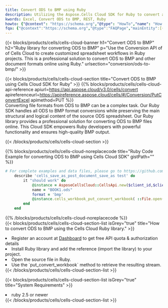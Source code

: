 ```yaml
---
title: Convert ODS to BMP using Ruby 
description: Utilizing the Aspose.Cells Cloud SDK for Ruby to convert a ODS format file to a BMP format file. 
kwords: Excel, Convert ODS to BMP, REST, Ruby
howto: {"@context": "https://schema.org","@type": "HowTo","name": "How to convert ODS to BMP using the Cells Cloud Ruby library.","description": "How to convert ODS to BMP using the Cells Cloud Ruby library.","image": {"@type": "ImageObject"},"url": "/ruby/conversion/ods-to-bmp/","step": [{ "@type": "HowToStep","name": "How to convert ODS to BMP using the Cells Cloud Ruby library. step 1", "image": {"@type": "ImageObject",},"url": "/ruby/conversion/ods-to-bmp/","text": "Register an account at <a href='https://dashboard.aspose.cloud/'>Dashboard</a> to get free API quota & authorization details",},{ "@type": "HowToStep","name": "How to convert ODS to BMP using the Cells Cloud Ruby library. step 1", "image": {"@type": "ImageObject",},"url": "/ruby/conversion/ods-to-bmp/","text": "Install Ruby library and add the reference (import the library) to your project.",},{ "@type": "HowToStep","name": "How to convert ODS to BMP using the Cells Cloud Ruby library. step 1", "image": {"@type": "ImageObject",},"url": "/ruby/conversion/ods-to-bmp/","text": "Open the source file in Ruby.",},{ "@type": "HowToStep","name": "How to convert ODS to BMP using the Cells Cloud Ruby library. step 1", "image": {"@type": "ImageObject",},"url": "/ruby/conversion/ods-to-bmp/","text": "Use the `put_convert_workbook` method to retrieve the resulting stream.",}, ],"supply": {"@type": "HowToSupply","name": "document"},"tool": [{"@type": "HowToTool","name": "RubyMine, Visual Studio Code, Aptana Studio, NetBeans"},{"@type": "HowToTool","name": "Aspose Cells"}],"totalTime": "PT6M"}
fqa: {"@context":"https://schema.org","@type":"FAQPage","mainEntity":[{"@type":"Question","name":"Why convert file formats in C# using REST API?","acceptedAnswer":{"@type":"Answer","text":"Documents are encoded in many ways, and some files may be incompatible with the software you use. To open and read such files, just convert them to appropriate file formats.<br/><ol><li>Install .NET SDK and add the reference (import the library) to your project.</li><li>Open the source file in C# using REST API.</li><li>Call the PutConvertWorkbookRequest() method, passing an output filename with required extension.</li><li>Get the result of conversion as a separate file.</li></ol>"}},{"@type":"Question","name":"What file formats can I convert with your C# library?","acceptedAnswer":{"@type":"Answer","text":"We support a variety of file formats for conversion using .NET library, including XLSX, Excel, xls , PDF, CSV, HTML, Markdown, XML, PNG, JPG, TIFF, Json, TXT and many more."}},{"@type":"Question","name":"What is the maximum allowed file size for conversion using this .NET library?","acceptedAnswer":{"@type":"Answer","text":"There are no file size limits for format conversions using .NET library."}}]}
---
```



{{< blocks/products/cells/cells-cloud-banner h1="Convert ODS to BMP" h2="Ruby library for converting ODS to BMP" p="Use the Conversion API of of Cells Cloud to create customized spreadsheet workflows in Ruby projects. This is a professional solution to convert ODS to BMP and other document formats online using Ruby." urlsection="conversion/ods-to-bmp/" >}}

{{< blocks/products/cells/cells-cloud-section  title="Convert ODS to BMP using Cells Cloud SDK for Ruby" >}}
{{% blocks/products/cells/cells-cloud-api-reference  apiurl=https://api.aspose.cloud/v3.0/cells/convert  apireferenceurl=https://apireference.aspose.cloud/cells/#/Conversion/PutConvertExcel  apimethod=PUT %}}
<br/>
Converting file formats from ODS to BMP can be a complex task. Our Ruby SDK handles all ODS to BMP format conversions while preserving the main structural and logical content of the source ODS spreadsheet. Our Ruby library provides a professional solution for converting ODS to BMP files online. This Cloud SDK empowers Ruby developers with powerful functionality and ensures high-quality BMP output.

{{< /blocks/products/cells/cells-cloud-section >}}

{{% blocks/products/cells/cells-cloud-noreplacecode title="Ruby Code Example for converting ODS to BMP using Cells Cloud SDK" gistPath="" %}}
 
```ruby
# For complete examples and data files, please go to https://github.com/aspose-cells-cloud/aspose-cells-cloud-ruby/
    describe 'cells_save_as_post_document_save_as test' do
        it "should work" do
            @instance = AsposeCellsCloud::CellsApi.new($client_id,$client_secret,"v3.0","https://api.aspose.cloud/")
            name = "BOOK1.ods"
            format = 'bmp'
            @instance.cells_workbook_put_convert_workbook( ::File.open(File.expand_path("data/"+name),"r")  {|io| io.read(io.size) },{:format=>format})     
        end
    end
```
 
{{% /blocks/products/cells/cells-cloud-noreplacecode  %}}
<br/>
{{< blocks/products/cells/cells-cloud-section-list isGrey="true"  title="How to convert ODS to BMP using the Cells Cloud Ruby library." >}}
<li>Register an account at <a href="https://dashboard.aspose.cloud/">Dashboard</a> to get free API quota & authorization details</li>
<li>Install Ruby library and add the reference (import the library) to your project.</li>
<li>Open the source file in Ruby.</li>
<li>Use the `put_convert_workbook` method to retrieve the resulting stream.</li>
{{< /blocks/products/cells/cells-cloud-section-list >}}

{{< blocks/products/cells/cells-cloud-section-list isGrey="true"  title="System Requirements" >}}
<li>ruby 2.5 or newer</li>
{{< /blocks/products/cells/cells-cloud-section-list >}}
